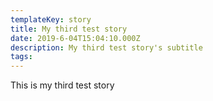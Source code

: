 ```yaml
---
templateKey: story
title: My third test story
date: 2019-6-04T15:04:10.000Z
description: My third test story's subtitle
tags:
---
```


This is my third test story
